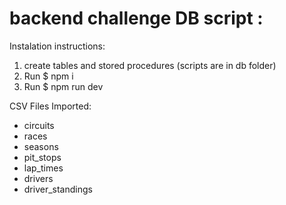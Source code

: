 # backend challenge DB script :

Instalation instructions:
1. create tables and stored procedures (scripts are in db folder)
2. Run $ npm i
3. Run $ npm run dev 

CSV Files Imported:
- circuits
- races
- seasons
- pit_stops
- lap_times
- drivers
- driver_standings
